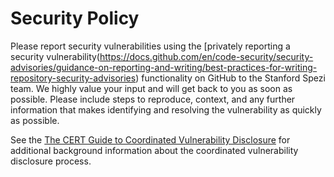 <!--

This source file is part of the Stanford Spezi open-source project

SPDX-FileCopyrightText: 2022 Stanford University and the project authors (see CONTRIBUTORS.md)

SPDX-License-Identifier: MIT

-->

# Security Policy

Please report security vulnerabilities using the [privately reporting a security vulnerability\(https://docs.github.com/en/code-security/security-advisories/guidance-on-reporting-and-writing/best-practices-for-writing-repository-security-advisories) functionality on GitHub to the Stanford Spezi team.
We highly value your input and will get back to you as soon as possible. Please include steps to reproduce, context, and any further information that makes identifying and resolving the vulnerability as quickly as possible.

See the [The CERT Guide to Coordinated Vulnerability Disclosure](https://vuls.cert.org/confluence/display/CVD/The+CERT+Guide+to+Coordinated+Vulnerability+Disclosure) for additional background information about the coordinated vulnerability disclosure process.
